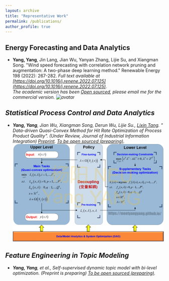 ```yaml
---
layout: archive
title: "Representative Work"
permalink: /publications/
author_profile: true
---
```


## Energy Forecasting and Data Analytics
* **Yang, Yang**, Jin Lang, Jian Wu, Yanyan Zhang, Lijie Su, and Xiangman Song. "Wind speed forecasting with correlation network pruning and augmentation: A two-phase deep learning method." Renewable Energy 198 (2022): 267-282. <i> Full text available at [https://doi.org/10.1016/j.renene.2022.07.125](https://doi.org/10.1016/j.renene.2022.07.125).  
The academic version has been [Open sourced](https://github.com/meetyangyang/A-Novel-Correlation-optimized-Deep-Learning-Method-for-Wind-Speed-Forecast), please email me for the commercial version.
![avatar](/images/cv2.png) 
## Statistical Process Control and Data Analytics
* **Yang, Yang**, Jian Wu, Xiangman Song, Derun Wu, Lijie Su., [Lixin Tang](https://scholar.google.com/citations?hl=en&user=qCz1I68AAAAJ). " Data-driven Quasi-Convex Method for Hit Rate Optimization of Process Product Quality". (Under Review, Journal of Industrial Information Integration) [Preprint](
https://doi.org/10.48550/arXiv.2305.20003).  [To be open sourced (preparing)](https://github.com/meetyangyang/).
![avatar](/images/cv4.png)
## Feature Engineering in Topic Modeling
* **Yang, Yang**, et al., Self-supervised dynamic topic model with bi-level optimization.  (Preprint is preparing)
 [To be open sourced (preparing)](https://github.com/meetyangyang/NMF).

<!-- {% if author.googlescholar %}
  You can also find my articles on <u><a href="{{author.googlescholar}}">my Google Scholar profile</a>.</u>
{% endif %}

{% include base_path %}

{% for post in site.publications reversed %}
  {% include archive-single.html %}
{% endfor %} -->
